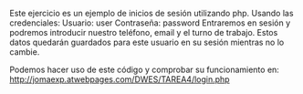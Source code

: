 Este ejercicio es un ejemplo de inicios de sesión utilizando php.
Usando las credenciales:
Usuario: user
Contraseña: password
Entraremos en sesión y podremos introducir nuestro teléfono, email y el turno de trabajo.
Estos datos quedarán guardados para este usuario en su sesión mientras no lo cambie.

Podemos hacer uso de este código y comprobar su funcionamiento en:
http://jomaexp.atwebpages.com/DWES/TAREA4/login.php
